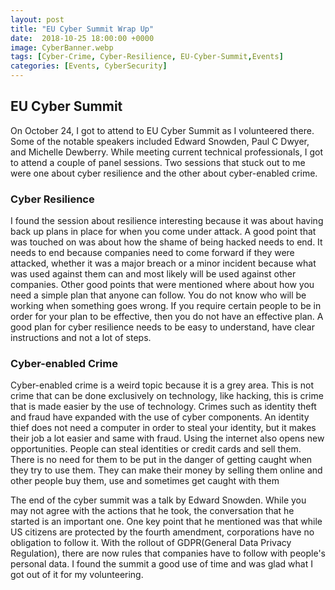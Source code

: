 ```yaml
---
layout: post
title: "EU Cyber Summit Wrap Up"
date:  2018-10-25 18:00:00 +0000
image: CyberBanner.webp
tags: [Cyber-Crime, Cyber-Resilience, EU-Cyber-Summit,Events]
categories: [Events, CyberSecurity]
---
```


## EU Cyber Summit

On October 24, I got to attend to EU Cyber Summit as I volunteered there. Some of the notable speakers included Edward Snowden, Paul C Dwyer, and Michelle Dewberry. While meeting current technical professionals, I got to attend a couple of panel sessions. Two sessions that stuck out to me were one about cyber resilience and the other about cyber-enabled crime.  

### Cyber Resilience  
  
I found the session about resilience interesting because it was about having back up plans in place for when you come under attack. A good point that was touched on was about how the shame of being hacked needs to end. It needs to end because companies need to come forward if they were attacked, whether it was a major breach or a minor incident because what was used against them can and most likely will be used against other companies. Other good points that were mentioned where about how you need a simple plan that anyone can follow. You do not know who will be working when something goes wrong. If you require certain people to be in order for your plan to be effective, then you do not have an effective plan. A good plan for cyber resilience needs to be easy to understand, have clear instructions and not a lot of steps.  

### Cyber-enabled Crime  

Cyber-enabled crime is a weird topic because it is a grey area. This is not crime that can be done exclusively on technology, like hacking, this is crime that is made easier by the use of technology. Crimes such as identity theft and fraud have expanded with the use of cyber components. An identity thief does not need a computer in order to steal your identity, but it makes their job a lot easier and same with fraud. Using the internet also opens new opportunities. People can steal identities or credit cards and sell them. There is no need for them to be put in the danger of getting caught when they try to use them. They can make their money by selling them online and other people buy them, use and sometimes get caught with them  

The end of the cyber summit was a talk by Edward Snowden. While you may not agree with the actions that he took, the conversation that he started is an important one. One key point that he mentioned was that while US citizens are protected by the fourth amendment, corporations have no obligation to follow it. With the rollout of GDPR(General Data Privacy Regulation), there are now rules that companies have to follow with people's personal data. I found the summit a good use of time and was glad what I got out of it for my volunteering.
